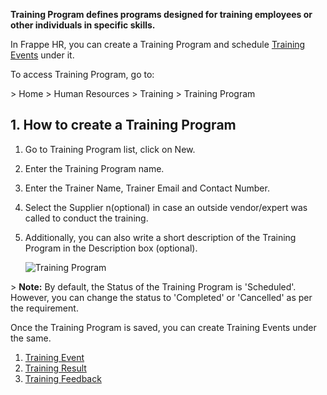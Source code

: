 **Training Program defines programs designed for training employees or other individuals in specific skills.**

In Frappe HR, you can create a Training Program and schedule [Training Events](https://docs.erpnext.com/docs/v14/user/manual/en/human-resources/training-event) under it.

To access Training Program, go to:

\> Home > Human Resources > Training > Training Program

## 1\. How to create a Training Program

1.  Go to Training Program list, click on New.
2.  Enter the Training Program name.
3.  Enter the Trainer Name, Trainer Email and Contact Number.
4.  Select the Supplier n(optional) in case an outside vendor/expert was called to conduct the training.
5.  Additionally, you can also write a short description of the Training Program in the Description box (optional).
    
    ![Training Program](https://docs.erpnext.com/files/training-program.png)
    

\> **Note:** By default, the Status of the Training Program is 'Scheduled'. However, you can change the status to 'Completed' or 'Cancelled' as per the requirement.

Once the Training Program is saved, you can create Training Events under the same.

1.  [Training Event](https://docs.erpnext.com/docs/v14/user/manual/en/human-resources/training-event)
2.  [Training Result](https://docs.erpnext.com/docs/v14/user/manual/en/human-resources/training-result)
3.  [Training Feedback](https://docs.erpnext.com/docs/v14/user/manual/en/human-resources/training-feedback)